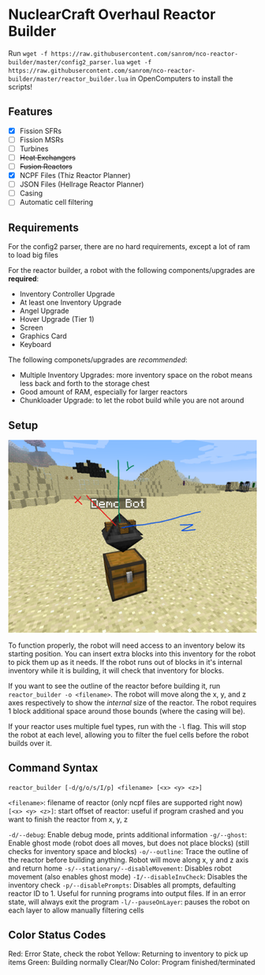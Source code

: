 # NuclearCraft Overhaul Reactor Builder

Run
`wget -f https://raw.githubusercontent.com/sanrom/nco-reactor-builder/master/config2_parser.lua`
`wget -f https://raw.githubusercontent.com/sanrom/nco-reactor-builder/master/reactor_builder.lua`
in OpenComputers to install the scripts!

## Features

- [x] Fission SFRs
- [ ] Fission MSRs
- [ ] Turbines
- [ ] ~~Heat Exchangers~~
- [ ] ~~Fusion Reactors~~
- [x] NCPF Files (Thiz Reactor Planner)
- [ ] JSON Files (Hellrage Reactor Planner)
- [ ] Casing
- [ ] Automatic cell filtering

## Requirements

For the config2 parser, there are no hard requirements, except a lot of ram to load big files

For the reactor builder, a robot with the following components/upgrades are **required**:
- Inventory Controller Upgrade
- At least one Inventory Upgrade
- Angel Upgrade
- Hover Upgrade (Tier 1)
- Screen
- Graphics Card
- Keyboard

The following componets/upgrades are *recommended*:
- Multiple Inventory Upgrades: more inventory space on the robot means less back and forth to the storage chest
- Good amount of RAM, especially for larger reactors
- Chunkloader Upgrade: to let the robot build while you are not around

## Setup

![Demo Bot sitting on top of chest](examples/demobotwithaxes.png)

To function properly, the robot will need access to an inventory below its starting position. You can insert extra blocks into this inventory for the robot to pick them up as it needs. If the robot runs out of blocks in it's internal inventory while it is building, it will check that inventory for blocks.

If you want to see the outline of the reactor before building it, run `reactor_builder -o <filename>`. The robot will move along the x, y, and z axes respectively to show the *internal* size of the reactor. The robot requires 1 block additional space around those bounds (where the casing will be).

If your reactor uses multiple fuel types, run with the `-l` flag. This will stop the robot at each level, allowing you to filter the fuel cells before the robot builds over it.

## Command Syntax

`reactor_builder [-d/g/o/s/I/p] <filename> [<x> <y> <z>]`

`<filename>`: filename of reactor (only ncpf files are supported right now)
`[<x> <y> <z>]`: start offset of reactor: useful if program crashed and you want to finish the reactor from x, y, z

`-d/--debug`: Enable debug mode, prints additional information
`-g/--ghost`: Enable ghost mode (robot does all moves, but does not place blocks) (still checks for inventory space and blocks)
`-o/--outline`: Trace the outline of the reactor before building anything. Robot will move along x, y and z axis and return home
`-s/--stationary/--disableMovement`: Disables robot movement (also enables ghost mode)
`-I/--disableInvCheck`: Disables the inventory check
`-p/--disablePrompts`: Disables all prompts, defaulting reactor ID to 1. Useful for running programs into output files. If in an error state, will always exit the program
`-l/--pauseOnLayer`: pauses the robot on each layer to allow manually filtering cells

## Color Status Codes

Red: Error State, check the robot
Yellow: Returning to inventory to pick up items
Green: Building normally
Clear/No Color: Program finished/terminated